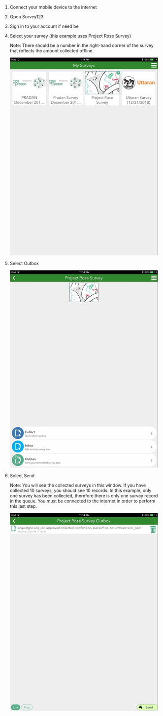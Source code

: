  
1. Connect your mobile device to the internet
 
1. Open Survey123
 
2. Sign in to your account if need be
 
3. Select your survey (this example uses Project Rose Survey)

    Note: There should be a number in the right-hand corner of the survey that reflects the amount collected offline.

    ![](imgs/image2.jpg)

1. Select Outbox

    ![](imgs/image3.jpg)

2. Select Send

    Note: You will see the collected surveys in this window. If you have collected 10 surveys, you should see 10 records. In this example, only one survey has been collected, therefore there is only one survey record in the queue. You must be connected to the internet in order to perform this last step.

    ![](imgs/image1.jpg)
